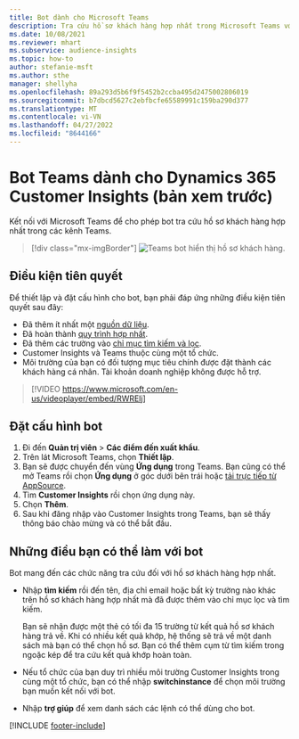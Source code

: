```yaml
---
title: Bot dành cho Microsoft Teams
description: Tra cứu hồ sơ khách hàng hợp nhất trong Microsoft Teams với sự giúp đỡ của một bot.
ms.date: 10/08/2021
ms.reviewer: mhart
ms.subservice: audience-insights
ms.topic: how-to
author: stefanie-msft
ms.author: sthe
manager: shellyha
ms.openlocfilehash: 89a293d5b6f9f5452b2ccba495d2475002806019
ms.sourcegitcommit: b7dbcd5627c2ebfbcfe65589991c159ba290d377
ms.translationtype: MT
ms.contentlocale: vi-VN
ms.lasthandoff: 04/27/2022
ms.locfileid: "8644166"
---
```

# <a name="teams-bot-for-dynamics-365-customer-insights-preview"></a>Bot Teams dành cho Dynamics 365 Customer Insights (bản xem trước)

Kết nối với Microsoft Teams để cho phép bot tra cứu hồ sơ khách hàng hợp nhất trong các kênh Teams.

> [!div class="mx-imgBorder"]
> ![Teams bot hiển thị hồ sơ khách hàng.](media/teams-bot.png "Teams bot hiển thị hồ sơ khách hàng")

## <a name="prerequisites"></a>Điều kiện tiên quyết

Để thiết lập và đặt cấu hình cho bot, bạn phải đáp ứng những điều kiện tiên quyết sau đây:

- Đã thêm ít nhất một [nguồn dữ liệu](data-sources.md).
- Đã hoàn thành [quy trình hợp nhất](data-unification.md).
- Đã thêm các trường vào [chỉ mục tìm kiếm và lọc](search-filter-index.md).
- Customer Insights và Teams thuộc cùng một tổ chức.
- Môi trường của bạn có đối tượng mục tiêu chính được đặt thành các khách hàng cá nhân. Tài khoản doanh nghiệp không được hỗ trợ.


> [!VIDEO https://www.microsoft.com/en-us/videoplayer/embed/RWRElj]

## <a name="configure-the-bot"></a>Đặt cấu hình bot

1. Đi đến **Quản trị viên** > **Các điểm đến xuất khẩu**.
1. Trên lát Microsoft Teams, chọn **Thiết lập**.
1. Bạn sẽ được chuyển đến vùng **Ứng dụng** trong Teams. Bạn cũng có thể mở Teams rồi chọn **Ứng dụng** ở góc dưới bên trái hoặc [tải trực tiếp từ AppSource](https://go.microsoft.com/fwlink/?linkid=2124104).
1. Tìm **Customer Insights** rồi chọn ứng dụng này.
1. Chọn **Thêm**.
1. Sau khi đăng nhập vào Customer Insights trong Teams, bạn sẽ thấy thông báo chào mừng và có thể bắt đầu.

## <a name="things-you-can-do-with-the-bot"></a>Những điều bạn có thể làm với bot

Bot mang đến các chức năng tra cứu đối với hồ sơ khách hàng hợp nhất.

- Nhập **tìm kiếm** rồi đến tên, địa chỉ email hoặc bất kỳ trường nào khác trên hồ sơ khách hàng hợp nhất mà đã được thêm vào chỉ mục lọc và tìm kiếm.

  Bạn sẽ nhận được một thẻ có tối đa 15 trường từ kết quả hồ sơ khách hàng trả về. Khi có nhiều kết quả khớp, hệ thống sẽ trả về một danh sách mà bạn có thể chọn hồ sơ. Bạn có thể thêm cụm từ tìm kiếm trong ngoặc kép để tra cứu kết quả khớp hoàn toàn.

- Nếu tổ chức của bạn duy trì nhiều môi trường Customer Insights trong cùng một tổ chức, bạn có thể nhập **switchinstance** để chọn môi trường bạn muốn kết nối với bot.

- Nhập **trợ giúp** để xem danh sách các lệnh có thể dùng cho bot.  


[!INCLUDE [footer-include](includes/footer-banner.md)]